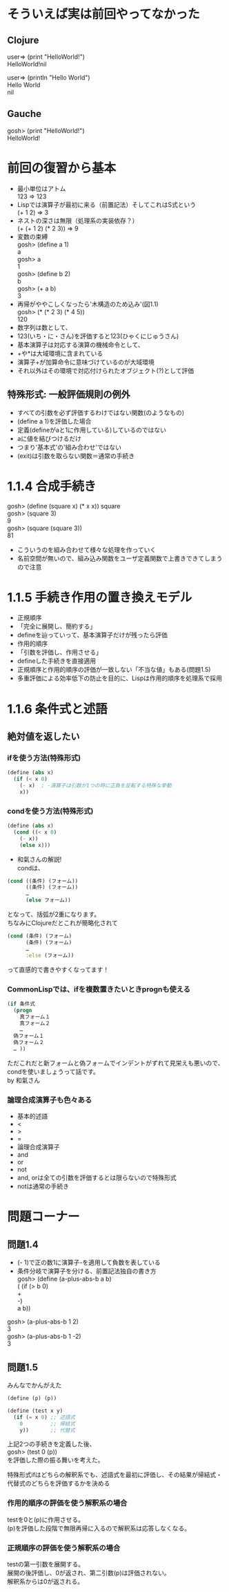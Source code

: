 # そういえば実は前回やってなかった
## Clojure
user=> (print "HelloWorld!")  
HelloWorld!nil  

user=> (println "Hello World")  
Hello World  
nil  
## Gauche
gosh> (print "HelloWorld!")  
HelloWorld!  

# 前回の復習から基本
* 最小単位はアトム  
123 => 123  
* Lispでは演算子が最初に来る（前置記法）そしてこれはS式という  
(+ 1 2) => 3  
* ネストの深さは無限（処理系の実装依存？）  
(+ (+ 1 2) (* 2 3)) => 9  
* 変数の束縛  
gosh> (define a 1)  
a  
gosh> a  
1  
gosh> (define b 2)  
b  
gosh> (+ a b)  
3  
* 再帰がややこしくなったら'木構造のため込み'(図1.1)  
gosh> (* (* 2 3) (* 4 5))  
120  
* 数字列は数として、
 * 123(いち・に・さん)を評価すると123(ひゃくにじゅうさん)
* 基本演算子は対応する演算の機械命令として、
 * +や*は大域環境に含まれている
 * 演算子+が加算命令に意味づけているのが大域環境
* それ以外はその環境で対応付けられたオブジェクト(?)として評価

## 特殊形式: 一般評価規則の例外
* すべての引数を必ず評価するわけではない関数(のようなもの)
* (define a 1)を評価した場合
 * 定義(defineがaと1に作用している)しているのではない
 * aに値を結びつけるだけ
* つまり'基本式'の'組み合わせ'ではない
* (exit)は引数を取らない関数＝通常の手続き

# 1.1.4 合成手続き
gosh> (define (square x) (* x x))
square  
gosh> (square 3)  
9  
gosh> (square (square 3))  
81  

* こういうのを組み合わせて様々な処理を作っていく  
* 名前空間が無いので、組み込み関数をユーザ定義関数で上書きできてしまうので注意  

# 1.1.5 手続き作用の置き換えモデル
* 正規順序
 * 「完全に展開し、簡約する」
 * defineを辿っていって、基本演算子だけが残ったら評価
* 作用的順序
 * 「引数を評価し、作用させる」
 * defineした手続きを直接適用
* 正規順序と作用的順序の評価が一致しない「不当な値」もある(問題1.5)
* 多重評価による効率低下の防止を目的に、Lispは作用的順序を処理系で採用

# 1.1.6 条件式と述語
## 絶対値を返したい
### ifを使う方法(特殊形式)
```Scheme
(define (abs x)  
  (if (< x 0)  
    (- x)  ; -演算子は引数が1つの時に正負を反転する特殊な挙動
    x))  
```
### condを使う方法(特殊形式)  
```Scheme
(define (abs x)  
  (cond ((< x 0)  
    (- x))  
    (else x)))  
```

* 和氣さんの解説!  
condは、  
```Scheme
(cond ((条件) (フォーム))   
      ((条件) (フォーム))   
      …  
      (else フォーム))  
```
となって、括弧が2重になります。  
ちなみにClojureだとこれが簡略化されて  
```Clojure
(cond (条件) (フォーム)  
      (条件) (フォーム)  
      …  
      :else (フォーム))  
```
って直感的で書きやすくなってます！  

### CommonLispでは、ifを複数置きたいときprognも使える  
```CommonLisp
(if 条件式  
  (progn  
    真フォーム１  
    真フォーム２  
    …  
  偽フォーム１  
  偽フォーム２  
  … ))  
```
ただこれだと新フォームと偽フォームでインデントがずれて見栄えも悪いので、condを使いましょうって話です。  
by 和氣さん  

### 論理合成演算子も色々ある
* 基本的述語
 * <
 * \>
 * =
* 論理合成演算子
 * and
 * or
 * not
* and, orは全ての引数を評価するとは限らないので特殊形式
* notは通常の手続き

# 問題コーナー
## 問題1.4
* (- 1)で正の数1に演算子-を適用して負数を表している
* 条件分岐で演算子を分ける、前置記法独自の書き方  
gosh> (define (a-plus-abs-b a b)  
( (if (> b 0)  
\+  
-)  
a b))  

gosh> (a-plus-abs-b 1 2)  
3  
gosh> (a-plus-abs-b 1 -2)  
3  

## 問題1.5
みんなでかんがえた 
```Scheme
(define (p) (p))

(define (test x y) 
  (if (= x 0) ;; 述語式
    0         ;; 帰結式
    y))       ;; 代替式
```
上記2つの手続きを定義した後、  
gosh> (test 0 (p))  
を評価した際の振る舞いを考えた。  

特殊形式ifはどちらの解釈系でも、述語式を最初に評価し、その結果が帰結式・代替式のどちらを評価するかを決める  
### 作用的順序の評価を使う解釈系の場合  
testを0と(p)に作用させる。  
(p)を評価した段階で無限再帰に入るので解釈系は応答しなくなる。  

### 正規順序の評価を使う解釈系の場合  
testの第一引数を展開する。  
展開の後評価し、0が返され、第二引数(p)は評価されない。  
解釈系からは0が返される。  

